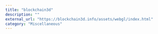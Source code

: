 ```yaml
---
title: "blockchain3d"
description: ""
external_url: "https://blockchain3d.info/assets/webgl/index.html"
category: "Miscellaneous"
---
```

